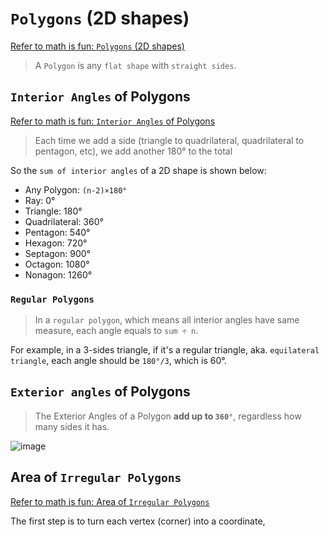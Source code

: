 # `Polygons` (2D shapes)

[Refer to math is fun: `Polygons` (2D shapes)](http://www.mathsisfun.com/geometry/polygons.html)

> A `Polygon` is any `flat shape` with `straight sides`.

## `Interior Angles` of Polygons

[Refer to math is fun: `Interior Angles` of Polygons](http://www.mathsisfun.com/geometry/interior-angles-polygons.html)

> Each time we add a side (triangle to quadrilateral, quadrilateral to pentagon, etc), we add another 180° to the total

So the `sum of interior angles` of a 2D shape is shown below:
- Any Polygon: `(n-2)×180°`
- Ray: 0°
- Triangle: 180°
- Quadrilateral: 360°
- Pentagon: 540°
- Hexagon: 720°
- Septagon: 900°
- Octagon: 1080°
- Nonagon: 1260°

### `Regular Polygons`

> In a `regular polygon`, which means all interior angles have same measure, each angle equals to `sum ÷ n`.

For example, in a 3-sides triangle, if it's a regular triangle, aka. `equilateral triangle`, each angle should be `180°/3`, which is 60°.

## `Exterior angles` of Polygons
> The Exterior Angles of a Polygon **add up to `360°`**, regardless how many sides it has.

![image](https://user-images.githubusercontent.com/14041622/37577513-77c8d62a-2b6d-11e8-9994-f76197000de2.png)


## Area of `Irregular Polygons`

[Refer to math is fun: Area of `Irregular Polygons`](http://www.mathsisfun.com/geometry/area-irregular-polygons.html)

The first step is to turn each vertex (corner) into a coordinate, 
